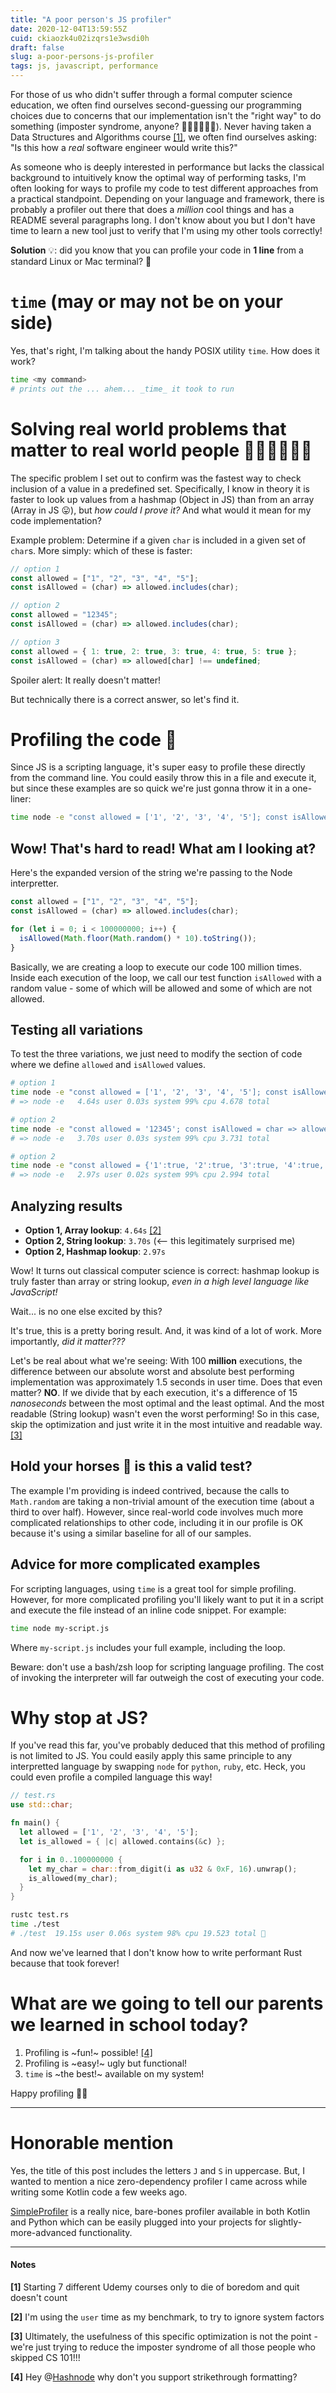 ```yaml
---
title: "A poor person's JS profiler"
date: 2020-12-04T13:59:55Z
cuid: ckiaozk4u02izqrs1e3wsdi0h
draft: false
slug: a-poor-persons-js-profiler
tags: js, javascript, performance
---
```


For those of us who didn't suffer through a formal computer science education, we often find ourselves second-guessing our programming choices due to concerns that our implementation isn't the "right way" to do something (imposter syndrome, anyone? 🙋🏻‍♂️🙋🏾‍♀️). Never having taken a Data Structures and Algorithms course [[1]](#notes), we often find ourselves asking: "Is this how a _real_ software engineer would write this?"

As someone who is deeply interested in performance but lacks the classical background to intuitively know the optimal way of performing tasks, I'm often looking for ways to profile my code to test different approaches from a practical standpoint. Depending on your language and framework, there is probably a profiler out there that does a _million_ cool things and has a README several paragraphs long. I don't know about you but I don't have time to learn a new tool just to verify that I'm using my other tools correctly!

**Solution** 💡: did you know that you can profile your code in **1 line** from a standard Linux or Mac terminal? 🤯

# `time` (may or may not be on your side)

Yes, that's right, I'm talking about the handy POSIX utility `time`. How does it work?

```bash
time <my command>
# prints out the ... ahem... _time_ it took to run
```

# Solving real world problems that matter to real world people 💪🏻💪🏽💪🏿

The specific problem I set out to confirm was the fastest way to check inclusion of a value in a predefined set. Specifically, I know in theory it is faster to look up values from a hashmap (Object in JS) than from an array (Array in JS 😛), but _how could I prove it?_ And what would it mean for my code implementation?

Example problem: Determine if a given `char` is included in a given set of `char`s. More simply: which of these is faster:

```js
// option 1
const allowed = ["1", "2", "3", "4", "5"];
const isAllowed = (char) => allowed.includes(char);

// option 2
const allowed = "12345";
const isAllowed = (char) => allowed.includes(char);

// option 3
const allowed = { 1: true, 2: true, 3: true, 4: true, 5: true };
const isAllowed = (char) => allowed[char] !== undefined;
```

Spoiler alert: It really doesn't matter!

But technically there is a correct answer, so let's find it.

# Profiling the code 🚀

Since JS is a scripting language, it's super easy to profile these directly from the command line. You could easily throw this in a file and execute it, but since these examples are so quick we're just gonna throw it in a one-liner:

```bash
time node -e "const allowed = ['1', '2', '3', '4', '5']; const isAllowed = char => allowed.includes(char); for (let i=0;i<100000000;i++) { isAllowed(Math.floor(Math.random() * 10).toString()) }"
```

## Wow! That's hard to read! What am I looking at?

Here's the expanded version of the string we're passing to the Node interpretter.

```js
const allowed = ["1", "2", "3", "4", "5"];
const isAllowed = (char) => allowed.includes(char);

for (let i = 0; i < 100000000; i++) {
  isAllowed(Math.floor(Math.random() * 10).toString());
}
```

Basically, we are creating a loop to execute our code 100 million times. Inside each execution of the loop, we call our test function `isAllowed` with a random value - some of which will be allowed and some of which are not allowed.

## Testing all variations

To test the three variations, we just need to modify the section of code where we define `allowed` and `isAllowed` values.

```bash
# option 1
time node -e "const allowed = ['1', '2', '3', '4', '5']; const isAllowed = char => allowed.includes(char); for (let i=0;i<100000000;i++) { isAllowed(Math.floor(Math.random() * 10).toString()) }"
# => node -e   4.64s user 0.03s system 99% cpu 4.678 total

# option 2
time node -e "const allowed = '12345'; const isAllowed = char => allowed.includes(char); for (let i=0;i<100000000;i++) { isAllowed(Math.floor(Math.random() * 10).toString()) }"
# => node -e   3.70s user 0.03s system 99% cpu 3.731 total

# option 2
time node -e "const allowed = {'1':true, '2':true, '3':true, '4':true, '5':true}; const isAllowed = char => allowed[char] !== undefined; for (let i=0;i<100000000;i++) { isAllowed(Math.floor(Math.random() * 10).toString()) }"
# => node -e   2.97s user 0.02s system 99% cpu 2.994 total
```

## Analyzing results

- **Option 1, Array lookup**: `4.64s` [[2]](#notes)
- **Option 2, String lookup**: `3.70s` (<-- this legitimately surprised me)
- **Option 2, Hashmap lookup**: `2.97s`

Wow! It turns out classical computer science is correct: hashmap lookup is truly faster than array or string lookup, _even in a high level language like JavaScript!_

Wait... is no one else excited by this?

It's true, this is a pretty boring result. And, it was kind of a lot of work. More importantly, _did it matter???_

Let's be real about what we're seeing: With 100 **million** executions, the difference between our absolute worst and absolute best performing implementation was approximately 1.5 seconds in user time. Does that even matter? **NO**. If we divide that by each execution, it's a difference of 15 _nanoseconds_ between the most optimal and the least optimal. And the most readable (String lookup) wasn't even the worst performing! So in this case, skip the optimization and just write it in the most intuitive and readable way. [[3]](#notes)

## Hold your horses 🎠 is this a valid test?

The example I'm providing is indeed contrived, because the calls to `Math.random` are taking a non-trivial amount of the execution time (about a third to over half). However, since real-world code involves much more complicated relationships to other code, including it in our profile is OK because it's using a similar baseline for all of our samples.

## Advice for more complicated examples

For scripting languages, using `time` is a great tool for simple profiling. However, for more complicated profiling you'll likely want to put it in a script and execute the file instead of an inline code snippet. For example:

```bash
time node my-script.js
```

Where `my-script.js` includes your full example, including the loop.

Beware: don't use a bash/zsh loop for scripting language profiling. The cost of invoking the interpreter will far outweigh the cost of executing your code.

# Why stop at JS?

If you've read this far, you've probably deduced that this method of profiling is not limited to JS. You could easily apply this same principle to any interpretted language by swapping `node` for `python`, `ruby`, etc. Heck, you could even profile a compiled language this way!

```rs
// test.rs
use std::char;

fn main() {
  let allowed = ['1', '2', '3', '4', '5'];
  let is_allowed = { |c| allowed.contains(&c) };

  for i in 0..100000000 {
    let my_char = char::from_digit(i as u32 & 0xF, 16).unwrap();
    is_allowed(my_char);
  }
}
```

```bash
rustc test.rs
time ./test
# ./test  19.15s user 0.06s system 98% cpu 19.523 total 🤯
```

And now we've learned that I don't know how to write performant Rust because that took forever!

# What are we going to tell our parents we learned in school today?

1. Profiling is ~fun!~ possible! [[4]](#notes)
2. Profiling is ~easy!~ ugly but functional!
3. `time` is ~the best!~ available on my system!

Happy profiling 👋🏻

---

# Honorable mention

Yes, the title of this post includes the letters `J` and `S` in uppercase. But, I wanted to mention a nice zero-dependency profiler I came across while writing some Kotlin code a few weeks ago.

[SimpleProfiler](https://github.com/davidohana/SimpleProfiler) is a really nice, bare-bones profiler available in both Kotlin and Python which can be easily plugged into your projects for slightly-more-advanced functionality.

---

#### Notes

**[1]** Starting 7 different Udemy courses only to die of boredom and quit doesn't count

**[2]** I'm using the `user` time as my benchmark, to try to ignore system factors

**[3]** Ultimately, the usefulness of this specific optimization is not the point - we're just trying to reduce the imposter syndrome of all those people who skipped CS 101!!!

**[4]** Hey @[Hashnode](@hashnode) why don't you support strikethrough formatting?
